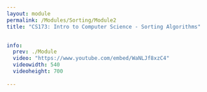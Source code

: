 ```yaml
---
layout: module
permalink: /Modules/Sorting/Module2
title: "CS173: Intro to Computer Science - Sorting Algorithms"


info:
  prev: ./Module
  video: "https://www.youtube.com/embed/WaNLJf8xzC4"
  videowidth: 540
  videoheight: 700
  
---
```

